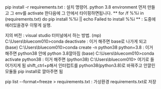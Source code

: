 pip install -r requirements.txt : 설치 명령어. python 3.8 environment 먼저 만들고 그 env를 activate 한다음에 그 안에서 타이핑하면됩니다.
** for /f %%i in (requirements.txt) do pip install %%i || echo Failed to install %%i ** : 도중에 에러있을경우 이렇게 실행.  


지의 버전 : visual studio 터미널에서 하는 방법.
(mp) C:\Users\bluecom010>conda deactivate : 이거 해주면 base로 나가게 되고 
(base) C:\Users\bluecom010>conda create -n python38 python=3.8 : 이거 해주면 python38 안에 python 3.8깔아짐 
(base) C:\Users\bluecom010>conda activate python38 : 이거 해주면
(python38) C:\Users\bluecom010> 여기로 들어가지게 됨 
shift_ctrl+p해서 인터럽트를 python38(python3.8)로 바꿔주고 
안깔린 모듈들 pip install로 깔아주면 됨 



pip list --format=freeze > requirements.txt : 가상환경 requirements.txt로 저장
